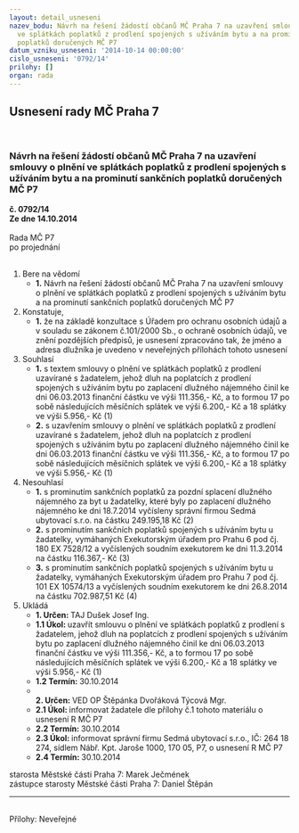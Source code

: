 ```yaml
---
layout: detail_usneseni
nazev_bodu: Návrh na řešení žádostí občanů MČ Praha 7 na uzavření smlouvy o plnění
  ve splátkách poplatků z prodlení spojených s užíváním bytu a na prominutí sankčních
  poplatků doručených MČ P7
datum_vzniku_usneseni: '2014-10-14 00:00:00'
cislo_usneseni: '0792/14'
prilohy: []
organ: rada
---
```

<div id="ucUsn_pList" class="usn">
	<span><h2>Usnesení rady MČ Praha 7 </h2>
<br></span><div class="standBody">
<span><h3>Návrh na řešení žádostí občanů MČ Praha 7 na uzavření smlouvy o plnění ve splátkách poplatků z prodlení spojených s užíváním bytu a na prominutí sankčních poplatků doručených MČ P7</h3></span><div class="center">
		<strong>č. 0792/14</strong><br>
	</div>
<div class="center">
		<strong>Ze dne 14.10.2014</strong><br><br>
	</div>Rada MČ P7<br> po projednání<br><br><ol>
<li>Bere na vědomí<ul><li>
<strong>1.</strong> Návrh na řešení žádostí občanů MČ Praha 7 na uzavření smlouvy o plnění ve splátkách poplatků z prodlení spojených s užíváním bytu a na prominutí sankčních poplatků doručených MČ P7</li></ul>
</li>
<li>Konstatuje,<ul><li>
<strong>1.</strong> že na základě konzultace s Úřadem pro ochranu osobních údajů a v souladu se zákonem č.101/2000 Sb., o ochraně osobních údajů, ve znění pozdějších předpisů, je usnesení zpracováno tak, že jméno a adresa dlužníka je uvedeno v neveřejných přílohách tohoto usnesení</li></ul>
</li>
<li>Souhlasí<ul>
<li>
<strong>1.</strong> s textem smlouvy o plnění ve splátkách poplatků z prodlení uzavírané s žadatelem, jehož dluh na poplatcích z prodlení spojených s užíváním bytu po zaplacení dlužného nájemného činil ke dni 06.03.2013 finanční částku ve výši 111.356,- Kč, a to formou 17 po sobě následujících měsíčních splátek ve výši 6.200,- Kč a 18 splátky ve výši 5.956,- Kč (1)</li>
<li>
<strong>2.</strong> s uzavřením smlouvy o plnění ve splátkách poplatků z prodlení uzavírané s žadatelem, jehož dluh na poplatcích z prodlení spojených s užíváním bytu po zaplacení dlužného nájemného činil ke dni 06.03.2013 finanční částku ve výši 111.356,- Kč, a to formou 17 po sobě následujících měsíčních splátek ve výši 6.200,- Kč a 18 splátky ve výši 5.956,- Kč (1)</li>
</ul>
</li>
<li>Nesouhlasí<ul>
<li>
<strong>1.</strong> s prominutím sankčních poplatků za pozdní splacení dlužného nájemného za byt u žadatelky, které byly po zaplacení dlužného nájemného ke dni 18.7.2014 vyčísleny správní firmou Sedmá ubytovací s.r.o. na částku 249.195,18 Kč (2)</li>
<li>
<strong>2.</strong> s prominutím sankčních poplatků spojených s užíváním bytu u žadatelky, vymáhaných Exekutorským úřadem pro Prahu 6 pod čj. 180 EX 7528/12 a vyčíslených soudním exekutorem ke dni 11.3.2014 na částku 116.367,- Kč (3)</li>
<li>
<strong>3.</strong> s prominutím sankčních poplatků spojených s užíváním bytu u žadatelky, vymáhaných Exekutorským úřadem pro Prahu 7 pod čj. 101 EX 10574/13 a vyčíslených soudním exekutorem ke dni 26.8.2014 na částku 702.987,51 Kč (4)</li>
</ul>
</li>
<li>Ukládá<ul>
<li>
<strong>1. Určen: </strong>TAJ Dušek Josef Ing.</li>
<li>
<strong>1.1 Úkol: </strong>uzavřít smlouvu o plnění ve splátkách poplatků z prodlení s žadatelem, jehož dluh na poplatcích z prodlení spojených s užíváním bytu po zaplacení dlužného nájemného činil ke dni 06.03.2013 finanční částku ve výši 111.356,- Kč, a to formou 17 po sobě následujících měsíčních splátek ve výši 6.200,- Kč a 18 splátky ve výši 5.956,- Kč (1)</li>
<li>
<strong>1.2 Termín: </strong>30.10.2014</li>
<li>
<strong><br>2. Určen: </strong>VED OP Štěpánka Dvořáková Týcová Mgr.</li>
<li>
<strong>2.1 Úkol: </strong>informovat žadatele dle přílohy č.1 tohoto materiálu o usnesení R MČ P7</li>
<li>
<strong>2.2 Termín: </strong>30.10.2014</li>
<li>
<strong>2.3 Úkol: </strong>informovat správní firmu Sedmá ubytovací s.r.o., IČ: 264 18 274, sídlem Nábř. Kpt. Jaroše 1000, 170 05, P7, o usnesení R MČ P7 </li>
<li>
<strong>2.4 Termín: </strong>30.10.2014</li>
</ul>
</li>
</ol>starosta Městské části Praha 7: Marek Ječmének<br>zástupce starosty Městské části Praha 7: Daniel Štěpán <hr>
<br>Přílohy: Neveřejné</div>
</div>